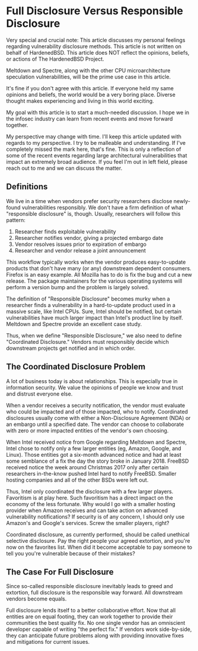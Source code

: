 Full Disclosure Versus Responsible Disclosure
=============================================

Very special and crucial note: This article discusses my personal
feelings regarding vulnerability disclosure methods. This article is
not written on behalf of HardenedBSD. This article does NOT reflect
the opinions, beliefs, or actions of The HardenedBSD Project.

Meltdown and Spectre, along with the other CPU microarchitecture
speculation vulnerabilities, will be the prime use case in this
article.

It's fine if you don't agree with this article. If everyone held my
same opinions and beliefs, the world would be a very boring place.
Diverse thought makes experiencing and living in this world exciting.

My goal with this article is to start a much-needed discussion. I hope
we in the infosec industry can learn from recent events and move
forward together.

My perspective may change with time. I'll keep this article updated
with regards to my perspective. I try to be malleable and
understanding. If I've completely missed the mark here, that's fine.
This is only a reflection of some of the recent events regarding large
architectural vulnerabilities that impact an extremely broad audience.
If you feel I'm out in left field, please reach out to me and we can
discuss the matter.

Definitions
-----------

We live in a time when vendors prefer security researchers disclose
newly-found vulnerabilities responsibly. We don't have a firm
definition of what "responsible disclosure" is, though. Usually,
researchers will follow this pattern:

1. Researcher finds exploitable vulnerability
1. Researcher notifies vendor, giving a projected embargo date
1. Vendor resolves issues prior to expiration of embargo
1. Researcher and vendor release a joint announcement

This workflow typically works when the vendor produces easy-to-update
products that don't have many (or any) downstream dependent consumers.
Firefox is an easy example. All Mozilla has to do is fix the bug and
cut a new release. The package maintainers for the various operating
systems will perform a version bump and the problem is largely solved.

The definition of "Responsible Disclosure" becomes murky when a
researcher finds a vulnerability in a hard-to-update product used in a
massive scale, like Intel CPUs. Sure, Intel should be notified, but
certain vulnerabilities have much larger impact than Intel's
product line by itself. Meltdown and Spectre provide an excellent case
study.

Thus, when we define "Responsible Disclosure," we also need to define
"Coordinated Disclosure." Vendors must responsibly decide which
downstream projects get notified and in which order.

The Coordinated Disclosure Problem
----------------------------------

A lot of business today is about relationships. This is especially
true in information security. We value the opinions of people we know
and trust and distrust everyone else.

When a vendor receives a security notification, the vendor must
evaluate who could be impacted and of those impacted, who to notify.
Coordinated disclosures usually come with either a Non-Disclosure
Agreement (NDA) or an embargo until a specified date. The vendor can
choose to collaborate with zero or more impacted entities of the
vendor's own choosing.

When Intel received notice from Google regarding Meltdown and Spectre,
Intel chose to notify only a few larger entities (eg, Amazon, Google,
and Linux). Those entities got a six-month advanced notice and had at
least some semblance of a fix the day the story broke in January 2018.
FreeBSD received notice the week around Christmas 2017 only after
certain researchers in-the-know pushed Intel hard to notify FreeBSD.
Smaller hosting companies and all of the other BSDs were left out.

Thus, Intel only coordinated the disclosure with a few larger players.
Favoritism is at play here. Such favoritism has a direct impact on the
economy of the less fortunate. Why would I go with a smaller hosting
provider when Amazon receives and can take action on advanced
vulnerability notifications? If security is of any concern, I should
only use Amazon's and Google's services. Screw the smaller players,
right?

Coordinated disclosure, as currently performed, should be called
unethical selective disclosure. Pay the right people your agreed
extortion, and you're now on the favorites list. When did it become
acceptable to pay someone to tell you you're vulnerable because of
their mistakes?

The Case For Full Disclosure
----------------------------

Since so-called responsible disclosure inevitably leads to greed and
extortion, full disclosure is the responsible way forward. All
downstream vendors become equals.

Full disclosure lends itself to a better collaborative effort. Now
that all entities are on equal footing, they can work together to
provide their communities the best quality fix. No one single vendor
has an omniscient developer capable of writing "the perfect fix." If
vendors work side-by-side, they can anticipate future problems along
with providing innovative fixes and mitigations for current issues.
